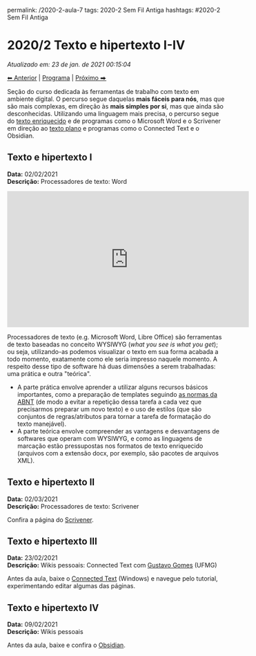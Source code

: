 permalink: /2020-2-aula-7
tags: 2020-2 Sem Fil Antiga
hashtags: #2020-2 Sem Fil Antiga

# 2020/2 Texto e hipertexto I-IV
*Atualizado em: 23 de jan. de 2021 00:15:04*  

[⬅ Anterior](2020-2-aula-5) | [Programa](/2020-2-sem) | [Próximo ⮕](2020-2-aula-11)    

Seção do curso dedicada às ferramentas de trabalho com texto em ambiente digital. O percurso segue daquelas **mais fáceis para nós**, mas que são mais complexas, em direção às **mais simples por si**, mas que ainda são desconhecidas. Utilizando uma linguagem mais precisa, o percurso segue do [texto enriquecido](https://gdct.blot.im/texto#texto-enriquecido) e de programas como o Microsoft Word e o Scrivener em direção ao [texto plano](https://gdct.blot.im/texto#texto-plano) e programas como o Connected Text e o Obsidian.

## Texto e hipertexto I

**Data:** 02/02/2021   
**Descrição:** Processadores de texto: Word

<iframe width="560" height="315" src="https://www.youtube-nocookie.com/embed/853MyUaUGyI" frameborder="0" allow="accelerometer; autoplay; clipboard-write; encrypted-media; gyroscope; picture-in-picture" allowfullscreen></iframe>

Processadores de texto (e.g. Microsoft Word, Libre Office) são ferramentas de texto baseadas no conceito WYSIWYG (*what you see is what you get*); ou seja, utilizando-as podemos visualizar o texto em sua forma acabada a todo momento, exatamente como ele seria impresso naquele momento. A respeito desse tipo de software há duas dimensões a serem trabalhadas: uma prática e outra "teórica". 

- A parte prática envolve aprender a utilizar alguns recursos básicos importantes, como a preparação de templates seguindo [as normas da ABNT](abnt)  (de modo a evitar a repetição dessa tarefa a cada vez que precisarmos preparar um novo texto) e o uso de estilos (que são conjuntos de regras/atributos para tornar a tarefa de formatação do texto manejável). 
- A parte teórica envolve compreender as vantagens e desvantagens de softwares que operam com WYSIWYG, e como as linguagens de marcação estão pressupostas nos formatos de texto enriquecido (arquivos com a extensão docx, por exemplo, são pacotes de arquivos XML).  


## Texto e hipertexto II

**Data:** 02/03/2021  
**Descrição:** Processadores de texto: Scrivener  

Confira a página do [Scrivener](Scrivener).



## Texto e hipertexto III

**Data:** 23/02/2021  
**Descrição:** Wikis pessoais: Connected Text com [Gustavo Gomes](http://lattes.cnpq.br/2284746616325338) (UFMG)  

Antes da aula, baixe o [Connected Text](Connected-Text) (Windows) e navegue pelo tutorial, experimentando editar algumas das páginas.


## Texto e hipertexto IV

**Data:** 09/02/2021  
**Descrição:** Wikis pessoais  

Antes da aula, baixe e confira o [Obsidian](obsidian).

